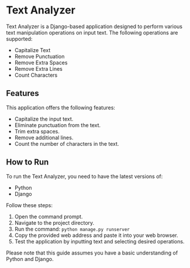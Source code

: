 # Text Analyzer

Text Analyzer is a Django-based application designed to perform various text manipulation operations on input text. The following operations are supported:

* Capitalize Text
* Remove Punctuation
* Remove Extra Spaces
* Remove Extra Lines
* Count Characters

## Features

This application offers the following features:

- Capitalize the input text.
- Eliminate punctuation from the text.
- Trim extra spaces.
- Remove additional lines.
- Count the number of characters in the text.

## How to Run

To run the Text Analyzer, you need to have the latest versions of:

- Python
- Django

Follow these steps:

1. Open the command prompt.
2. Navigate to the project directory.
3. Run the command: `python manage.py runserver`
4. Copy the provided web address and paste it into your web browser.
5. Test the application by inputting text and selecting desired operations.

Please note that this guide assumes you have a basic understanding of Python and Django.
